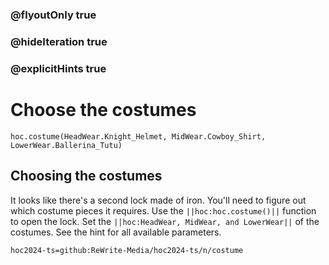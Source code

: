 ### @flyoutOnly true
### @hideIteration true
### @explicitHints true

# Choose the costumes

```python-template
hoc.costume(HeadWear.Knight_Helmet, MidWear.Cowboy_Shirt, LowerWear.Ballerina_Tutu)
```

## Choosing the costumes
It looks like there's a second lock made of iron. You'll need to figure out which costume pieces it requires. Use the ``||hoc:hoc.costume()||`` function to open the lock. Set the ``||hoc:HeadWear, MidWear, and LowerWear||`` of the costumes. See the hint for all available parameters.




```package
hoc2024-ts=github:ReWrite-Media/hoc2024-ts/n/costume
```